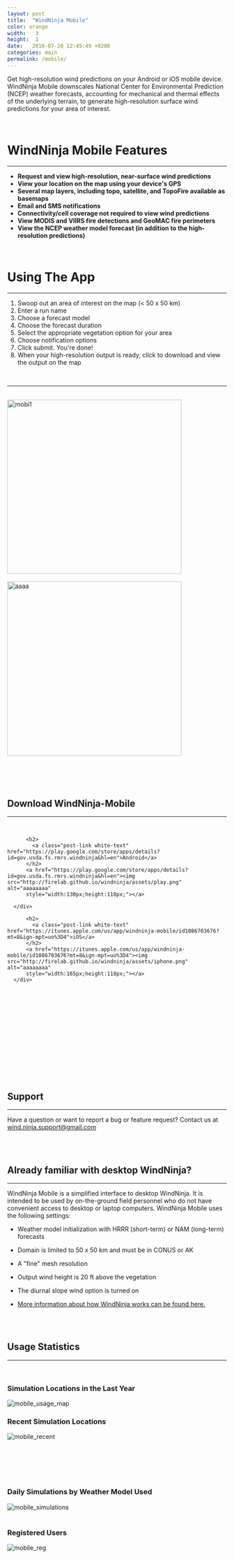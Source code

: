 ```yaml
---
layout: post
title:  "WindNinja Mobile"
color: orange
width:   3
height:  1
date:   2016-07-20 12:45:49 +0200
categories: main
permalink: /mobile/
---
```


Get high-resolution wind predictions on your Android or iOS mobile device. WindNinja Mobile downscales National Center for Environmental Prediction (NCEP) weather forecasts, accounting for mechanical and thermal effects of the underlying terrain, to generate high-resolution surface wind predictions for your area of interest.

<br>

# WindNinja Mobile Features

***

* **Request and view high-resolution, near-surface wind predictions**
* **View your location on the map using your device's GPS**
* **Several map layers, including topo, satellite, and TopoFire available as basemaps**
*  **Email and SMS notifications**
* **Connectivity/cell coverage not required to view wind predictions**
* **View MODIS and VIIRS fire detections and GeoMAC fire perimeters**
* **View the NCEP weather model forecast (in addition to the high-resolution predictions)**



<br>




# Using The App

***

1. Swoop out an area of interest on the map (< 50 x 50 km)
2. Enter a run name
3. Choose a forecast model
4. Choose the forecast duration
5. Select the appropriate vegetation option for your area
6. Choose notification options
7. Click submit. You're done!
8. When your high-resolution output is ready, click to download and view the output on the map

<br>



***

<br>
<div class="col col-12">
<div class="col col-6">
<img src="http://firelab.github.io/windninja/assets/mobi1.png" alt="mobi1" style="width:400px;">
<br>
<br>
</div>
<div class="col col-6">
<img src="http://firelab.github.io/windninja/assets/mobi2.png" alt="aaaa" style="width:400px;">
<br>
<br>
</div>
<br>
<br>
<br>
</div>


## Download WindNinja-Mobile

***

<br>


<div class="col col-3">
  <div class="block blue">
      <div class="block-body height-1">
          <span class="post-meta white-text"></span>

          <h2>
            <a class="post-link white-text" href="https://play.google.com/store/apps/details?id=gov.usda.fs.rmrs.windninja&hl=en">Android</a>
          </h2>
          <a href="https://play.google.com/store/apps/details?id=gov.usda.fs.rmrs.windninja&hl=en"><img src="http://firelab.github.io/windninja/assets/play.png" alt="aaaaaaaa"
          style="width:130px;height:118px;"></a>

      </div>
  </div>
</div>
<div class="col col-3">
  <div class="block red">
      <div class="block-body height-1">
          <span class="post-meta white-text"></span>

          <h2>
            <a class="post-link white-text" href="https://itunes.apple.com/us/app/windninja-mobile/id1086703676?mt=8&ign-mpt=uo%3D4">iOS</a>
          </h2>
          <a href="https://itunes.apple.com/us/app/windninja-mobile/id1086703676?mt=8&ign-mpt=uo%3D4"><img src="http://firelab.github.io/windninja/assets/iphone.png" alt="aaaaaaaa"
          style="width:165px;height:118px;"></a>
      </div>
  </div>
</div>


<div class="col col-6">
<br>
<br>
<br>
<br>
<br>
<br>
<br>
<br>
<br>
<br>
<br>
<br>

</div>


## Support

***

Have a question or want to report a bug or feature request? Contact us at   <a href="mailto:wind.ninja.support@gmail.com">wind.ninja.support@gmail.com</a>

<br>
<br>


## Already familiar with desktop WindNinja?

***

WindNinja Mobile is a simplified interface to desktop WindNinja. It is intended to be used by on-the-ground field personnel who do not have convenient access to desktop or laptop computers. WindNinja Mobile uses the following settings:

* Weather model initialization with HRRR (short-term) or NAM (long-term) forecasts
* Domain is limited to 50 x 50 km and must be in CONUS or AK
* A "fine" mesh resolution
* Output wind height is 20 ft above the vegetation
* The diurnal slope wind option is turned on

* <a href="http://firelab.github.io/windninja/howdoes/">More information about how WindNinja works can be found here.</a>

<br>
<br>
<div class="col col-12">
<h2>Usage Statistics</h2>
<hr />
<br>
<div class="col col-6">
<h3>Simulation Locations in the Last Year</h3>
<img src="http://windninja.wfmrda.org/ninjadata/mobile_usage_map.png" alt="mobile_usage_map">
</div>
<div class="col col-6">
<h3>Recent Simulation Locations</h3>
<img src="http://windninja.wfmrda.org/ninjadata/mobile_usage_map_recent.png" alt="mobile_recent">
</div>
<br>
<br>
<br>
<div class="col col-12">
<br>
</div>
<br>
<h3>Daily Simulations by Weather Model Used</h3>
<img src="http://windninja.wfmrda.org/ninjadata/mobile_simulations.png" alt="mobile_simulations">
<br>
<div class="col col-12">
<br>
</div>
<h3>Registered Users</h3>
<img src="http://windninja.wfmrda.org/ninjadata/mobile_registrations.png" alt="mobile_reg">
<br>

</div>


